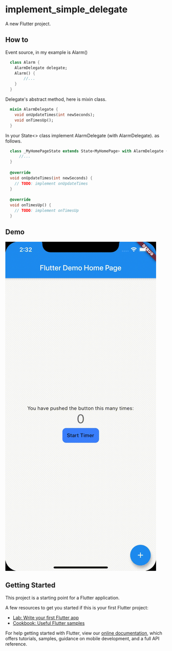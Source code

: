 # implement_simple_delegate

A new Flutter project.

## How to

Event source, in my example is Alarm()

```dart
  class Alarm {
    AlarmDelegate delegate;
    Alarm() {
        //...
    }
  }
```

Delegate's abstract method, here is mixin class.

```dart
  mixin AlarmDelegate {
    void onUpdateTimes(int newSeconds);
    void onTimesUp();
  }
```

In your State<> class implement AlarmDelegate (with AlarmDelegate). as follows.

```dart
  class _MyHomePageState extends State<MyHomePage> with AlarmDelegate {
      //...
  }

  @override
  void onUpdateTimes(int newSeconds) {
    // TODO: implement onUpdateTimes
  }

  @override
  void onTimesUp() {
    // TODO: implement onTimesUp
  }
```

## Demo

![](https://github.com/der1598c/Flutter_Exploration/blob/master/implement_simple_delegate/demo.gif)

## Getting Started

This project is a starting point for a Flutter application.

A few resources to get you started if this is your first Flutter project:

- [Lab: Write your first Flutter app](https://flutter.dev/docs/get-started/codelab)
- [Cookbook: Useful Flutter samples](https://flutter.dev/docs/cookbook)

For help getting started with Flutter, view our
[online documentation](https://flutter.dev/docs), which offers tutorials,
samples, guidance on mobile development, and a full API reference.
